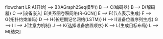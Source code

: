 flowchart LR
    A[开始] --> B((AGraph2Seq模型))
    B --> C{编码器}
    B --> D{解码器}
    C -->|设备嵌入| E[关系图卷积网络(R-GCN)]
    E --> F{节点表示生成}
    F --> G{拓扑约束编码}
    D --> H{长短期记忆网络(LSTM)}
    H --> I{设备位置序列生成}
    G --> I
    I --> J{注意力机制}
    J --> K{选择设备放置顺序}
    K --> L{生成目标布局}
    L --> M[结束]
